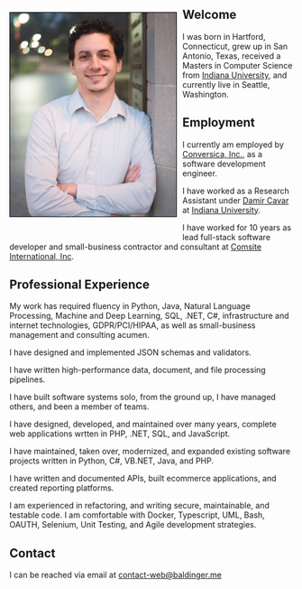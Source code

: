 <style>
  img {float:left;margin:23px 10px 40px 0px;width:295px;height:360.85px;border:1px solid #000}
  header {padding:25px 0 0;min-height:95px}
  #banner {right:0%; height:26px}
  #banner .fork, #banner #logo {display:none}
  section {padding-top:10px;padding-bottom:20px}
  .wrapper {top:-35px}
  nav {top:181px}
  body {min-width:350px}
  
  @media (max-width: 720px) {
    header {min-height:80px}
  }
  
  @media (max-width:480px) {
    header {min-height:60px;padding-top:10px}
    img {float:none;margin:35px 0 0 40px}
  }
  
  @media (max-width:400px) {
    img {margin-left:0}
  }
</style>

![Headshot](oren_headshot.jpg?raw=true)
  
## Welcome

I was born in Hartford, Connecticut, grew up in San Antonio, Texas,
received a Masters in Computer Science from [Indiana University], and currently live in Seattle, Washington.

## Employment

I currently am employed by [Conversica, Inc.](https://conversica.com), as a software development engineer.

I have worked as a Research Assistant under [Damir Cavar](https://damir.cavar.me/) at [Indiana University].

I have worked for 10 years as lead full-stack software developer and small-business contractor and consultant at [Comsite International, Inc](https://www.comsite.net). 

## Professional Experience

My work has required fluency in Python, Java, Natural Language Processing, Machine and Deep Learning, SQL, .NET, C#, infrastructure and internet technologies, GDPR/PCI/HIPAA, as well as small-business management and consulting acumen.

I have designed and implemented JSON schemas and validators.

I have written high-performance data, document, and file processing pipelines.

I have built software systems solo, from the ground up, I have managed others, and been a member of teams.

I have designed, developed, and maintained over many years, complete web applications wrtten in PHP, .NET, SQL, and JavaScript. 

I have maintained, taken over, modernized, and expanded existing software projects written in Python, C#, VB.NET, Java, and PHP. 

I have written and documented APIs, built ecommerce applications, and created reporting platforms.

I am experienced in refactoring, and writing secure, maintainable, and testable code. I am comfortable with Docker, Typescript, UML, Bash, OAUTH, Selenium, Unit Testing, and Agile development strategies.

## Contact

I can be reached via email at <contact-web@baldinger.me>

[Indiana University]: https://iu.edu
